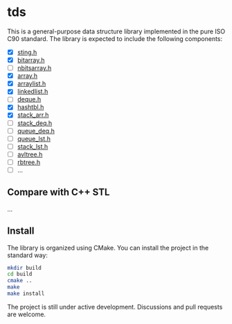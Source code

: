 # tds

This is a general-purpose data structure library implemented in the pure ISO C90 standard. The library is expected to include the following components:

   - [x] [sting.h](./include/tds/string.h)
   - [x] [bitarray.h](./include/tds/bitarray.h)
   - [ ] [nbitsarray.h](./include/tds/nbitsarray.h)
   - [x] [array.h](./include/tds/array.h)
   - [x] [arraylist.h](./include/tds/arraylist.h)
   - [x] [linkedlist.h](./include/tds/linkedlist.h)
   - [ ] [deque.h](./include/tds/deque.h)
   - [x] [hashtbl.h](./include/tds/hashtbl.h)
   - [x] [stack_arr.h](./include/tds/stack_arr.h)
   - [ ] [stack_deq.h](./include/tds/stack_deq.h)
   - [ ] [queue_deq.h](./include/tds/queue_deq.h)
   - [ ] [queue_lst.h](./include/tds/queue_lst.h)
   - [ ] [stack_lst.h](./include/tds/stack_lst.h)
   - [ ] [avltree.h](./include/tds/avltree.h)
   - [ ] [rbtree.h](./include/tds/rbtree.h)
   - [ ] ...

## Compare with C++ STL

...

## Install

The library is organized using CMake. You can install the project in the standard way:

```sh
mkdir build
cd build
cmake ..
make
make install
```

The project is still under active development. Discussions and pull requests are welcome.
